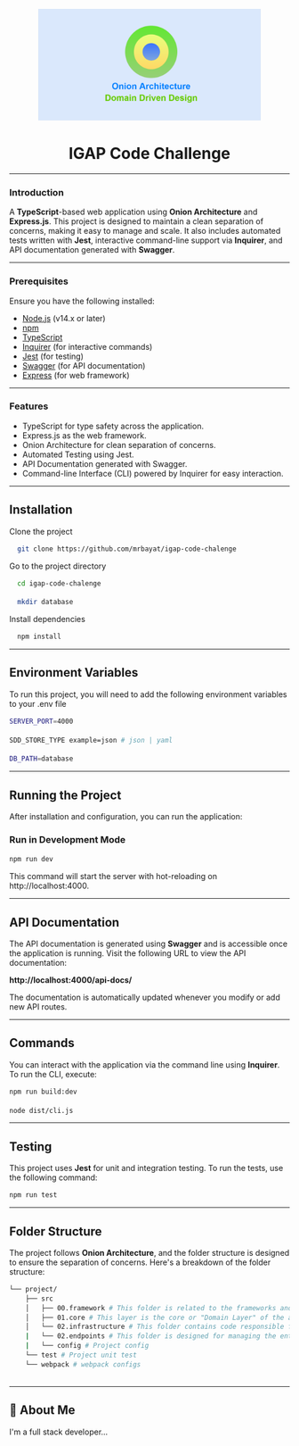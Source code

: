 <p align="center">
  <img src="https://raw.githubusercontent.com/NilavPatel/dotnet-onion-architecture/main/docs/ddd-banner.png" width="400" alt="project-logo">
</p>
<p align="center">
    <h1 align="center">IGAP Code Challenge</h1>
</p>

<hr>

### Introduction

A **TypeScript**-based web application using **Onion Architecture** and **Express.js**. This project is designed to maintain a clean separation of concerns, making it easy to manage and scale. It also includes automated tests written with **Jest**, interactive command-line support via **Inquirer**, and API documentation generated with **Swagger**.

<hr>

### Prerequisites

Ensure you have the following installed:

- [Node.js](https://nodejs.org/) (v14.x or later)
- [npm](https://www.npmjs.com/)
- [TypeScript](https://www.typescriptlang.org/)
- [Inquirer](https://www.npmjs.com/package/inquirer) (for interactive commands)
- [Jest](https://jestjs.io/) (for testing)
- [Swagger](https://www.npmjs.com/package/swagger-ui-express) (for API documentation)
- [Express](https://www.npmjs.com/package/express) (for web framework)


<hr>

### Features
- TypeScript for type safety across the application.
- Express.js as the web framework.
- Onion Architecture for clean separation of concerns.
- Automated Testing using Jest.
- API Documentation generated with Swagger.
- Command-line Interface (CLI) powered by Inquirer for easy interaction.

<hr>

## Installation

Clone the project

```bash
  git clone https://github.com/mrbayat/igap-code-chalenge
```

Go to the project directory

```bash
  cd igap-code-chalenge
  
  mkdir database
```

Install dependencies

```bash
  npm install
```

<hr>

## Environment Variables

To run this project, you will need to add the following environment variables to your .env file

```bash
SERVER_PORT=4000

SDD_STORE_TYPE example=json # json | yaml 

DB_PATH=database
```
<hr>

## Running the Project
After installation and configuration, you can run the application:

### Run in Development Mode

```bash
npm run dev
```
This command will start the server with hot-reloading on http://localhost:4000.

<hr>

## API Documentation

The API documentation is generated using **Swagger** and is accessible once the application is running. Visit the following URL to view the API documentation:

**http://localhost:4000/api-docs/**

The documentation is automatically updated whenever you modify or add new API routes.

<hr>

## Commands

You can interact with the application via the command line using **Inquirer**. To run the CLI, execute:

```bash
npm run build:dev

node dist/cli.js 
```
<hr>

## Testing

This project uses **Jest** for unit and integration testing. To run the tests, use the following command:

```bash
npm run test
```
<hr>

## Folder Structure

The project follows **Onion Architecture**, and the folder structure is designed to ensure the separation of concerns. Here's a breakdown of the folder structure:


```sh
└── project/
    ├── src
    │   ├── 00.framework # This folder is related to the frameworks and tools that the application depends on.
    │   ├── 01.core # This layer is the core or "Domain Layer" of the application, where the business logic resides
    │   └── 02.infrastructure # This folder contains code responsible for implementing infrastructural functionalities.
    |   └── 02.endpoints # This folder is designed for managing the entry points (End Points) of the application.
    |   └── config # Project config
    └── test # Project unit test
    └── webpack # webpack configs
    

```
<hr>

## 🚀 About Me
I'm a full stack developer...

